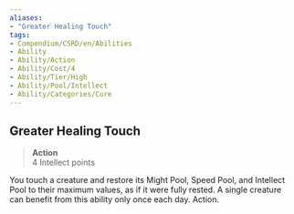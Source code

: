```yaml
---
aliases:
- "Greater Healing Touch"
tags:
- Compendium/CSRD/en/Abilities
- Ability
- Ability/Action
- Ability/Cost/4
- Ability/Tier/High
- Ability/Pool/Intellect
- Ability/Categories/Cure
---
```


  
## Greater Healing Touch  
>**Action**  
>4 Intellect points
  
You touch a creature and restore its Might Pool, Speed Pool, and Intellect Pool to their maximum values, as if it were fully rested. A single creature can benefit from this ability only once each day. Action.
